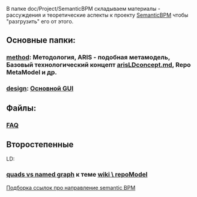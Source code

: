 В папке doc/Project/SemanticBPM складываем материалы - рассуждения и теоретические аспекты к проекту [SemanticBPM](https://github.com/bpmbpm/SemanticBPM) чтобы "разгрузить" его от этого.  
## Основные папки:
### [method](https://github.com/bpmbpm/doc/blob/main/Project/SemanticBPM/method/README.md): Методология, ARIS - подобная метамодель, Базовый технологический концепт [arisLDconcept.md](method/arisLDconcept.md), Repo MetaModel и др.
### [design](design): [Основной GUI](design/mainGUI.md)
## Файлы:
### [FAQ](FAQsemBPM.md)
## Второстепенные
LD:

### [quads vs named graph](https://github.com/bpmbpm/doc/blob/main/Project/SemanticBPM/semantic_tech/Quads_vs_named_graph.md) к теме [wiki \ repoModel](https://github.com/bpmbpm/SemanticBPM/wiki/%D0%9C%D0%B5%D1%82%D0%B0%D0%BC%D0%BE%D0%B4%D0%B5%D0%BB%D1%8C-%D0%BF%D1%80%D0%BE%D1%86%D0%B5%D1%81%D1%81%D0%BE%D0%B2)

[Подборка ссылок про направление semantic BPM](https://github.com/bpmbpm/doc/blob/main/BPM/semantic/README.md)
